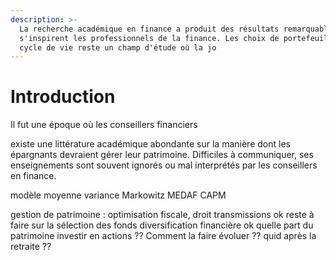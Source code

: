 ```yaml
---
description: >-
  La recherche académique en finance a produit des résultats remarquables dont
  s'inspirent les professionnels de la finance. Les choix de portefeuille sur le
  cycle de vie reste un champ d'étude où la jo
---
```


# Introduction

Il fut une époque où les conseillers financiers

existe une littérature académique abondante sur la manière dont les épargnants devraient gérer leur patrimoine. Difficiles à communiquer, ses enseignements sont souvent ignorés ou mal interprétés par les conseillers en finance.

modèle moyenne variance Markowitz MEDAF CAPM

gestion de patrimoine : optimisation fiscale, droit transmissions ok reste à faire sur la sélection des fonds diversification financière ok quelle part du patrimoine investir en actions ?? Comment la faire évoluer ?? quid après la retraite ??

